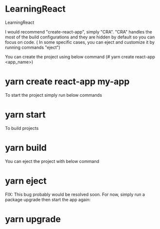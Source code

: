 # LearningReact
LearningReact




I would recommend "create-react-app", simply "CRA". 
"CRA" handles the most of the build configurations and they are hidden by default
 so you can focus on code. ( In some specific cases, 
 you can eject and customize it by running commands "eject")


You can create the project using below command
(# yarn create react-app <app_name>)

# yarn create react-app my-app

To start the project simply run below commands

# yarn start

To build projects

# yarn build

You can eject the project with below command

# yarn eject

FIX: This bug probably would be resolved soon. For now,
 simply run a package upgrade then start the app again:

# yarn upgrade